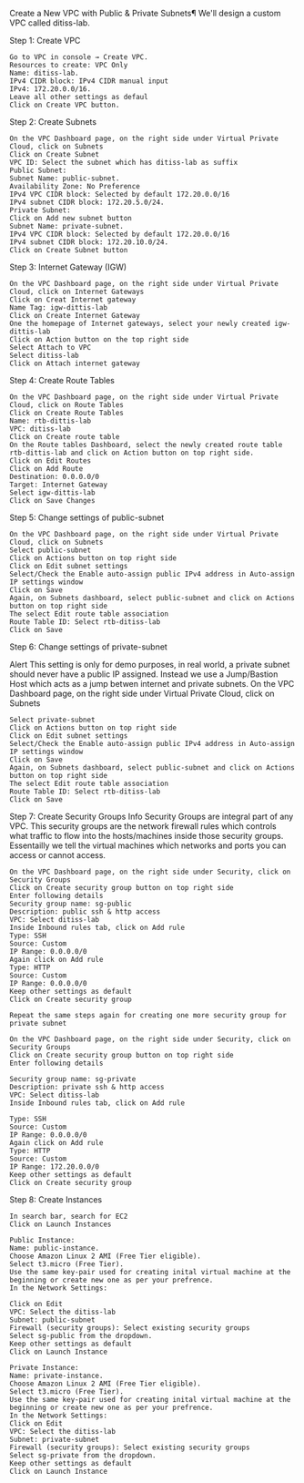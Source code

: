 Create a New VPC with Public & Private Subnets¶
We'll design a custom VPC called ditiss-lab.

Step 1: Create VPC
```
Go to VPC in console → Create VPC.
Resources to create: VPC Only
Name: ditiss-lab.
IPv4 CIDR block: IPv4 CIDR manual input
IPv4: 172.20.0.0/16.
Leave all other settings as defaul
Click on Create VPC button.
```
Step 2: Create Subnets
```
On the VPC Dashboard page, on the right side under Virtual Private Cloud, click on Subnets
Click on Create Subnet
VPC ID: Select the subnet which has ditiss-lab as suffix
Public Subnet:
Subnet Name: public-subnet.
Availability Zone: No Preference
IPv4 VPC CIDR block: Selected by default 172.20.0.0/16
IPv4 subnet CIDR block: 172.20.5.0/24.
Private Subnet:
Click on Add new subnet button
Subnet Name: private-subnet.
IPv4 VPC CIDR block: Selected by default 172.20.0.0/16
IPv4 subnet CIDR block: 172.20.10.0/24.
Click on Create Subnet button
```
Step 3: Internet Gateway (IGW)
```
On the VPC Dashboard page, on the right side under Virtual Private Cloud, click on Internet Gateways
Click on Creat Internet gateway
Name Tag: igw-dittis-lab
Click on Create Internet Gateway
One the homepage of Internet gateways, select your newly created igw-dittis-lab
Click on Action button on the top right side
Select Attach to VPC
Select ditiss-lab
Click on Attach internet gateway
```

Step 4: Create Route Tables
```
On the VPC Dashboard page, on the right side under Virtual Private Cloud, click on Route Tables
Click on Create Route Tables
Name: rtb-dittis-lab
VPC: ditiss-lab
Click on Create route table
On the Route tables Dashboard, select the newly created route table rtb-dittis-lab and click on Action button on top right side.
Click on Edit Routes
Click on Add Route
Destination: 0.0.0.0/0
Target: Internet Gateway
Select igw-dittis-lab
Click on Save Changes
```
Step 5: Change settings of public-subnet
```
On the VPC Dashboard page, on the right side under Virtual Private Cloud, click on Subnets
Select public-subnet
Click on Actions button on top right side
Click on Edit subnet settings
Select/Check the Enable auto-assign public IPv4 address in Auto-assign IP settings window
Click on Save
Again, on Subnets dashboard, select public-subnet and click on Actions button on top right side
The select Edit route table association
Route Table ID: Select rtb-ditiss-lab
Click on Save
```
Step 6: Change settings of private-subnet

Alert
This setting is only for demo purposes, in real world, a private subnet should never have a public IP assigned. Instead we use a Jump/Bastion Host which acts as a jump betwen internet and private subnets.
On the VPC Dashboard page, on the right side under Virtual Private Cloud, click on Subnets
```
Select private-subnet
Click on Actions button on top right side
Click on Edit subnet settings
Select/Check the Enable auto-assign public IPv4 address in Auto-assign IP settings window
Click on Save
Again, on Subnets dashboard, select public-subnet and click on Actions button on top right side
The select Edit route table association
Route Table ID: Select rtb-ditiss-lab
Click on Save
```
Step 7: Create Security Groups
Info
Security Groups are integral part of any VPC. This security groups are the network firewall rules which controls what traffic to flow into the hosts/machines inside those security groups. Essentailly we tell the virtual machines which networks and ports you can access or cannot access.
```
On the VPC Dashboard page, on the right side under Security, click on Security Groups
Click on Create security group button on top right side
Enter following details
Security group name: sg-public
Description: public ssh & http access
VPC: Select ditiss-lab
Inside Inbound rules tab, click on Add rule
Type: SSH
Source: Custom
IP Range: 0.0.0.0/0
Again click on Add rule
Type: HTTP
Source: Custom
IP Range: 0.0.0.0/0
Keep other settings as default
Click on Create security group

Repeat the same steps again for creating one more security group for private subnet

On the VPC Dashboard page, on the right side under Security, click on Security Groups
Click on Create security group button on top right side
Enter following details

Security group name: sg-private
Description: private ssh & http access
VPC: Select ditiss-lab
Inside Inbound rules tab, click on Add rule

Type: SSH
Source: Custom
IP Range: 0.0.0.0/0
Again click on Add rule
Type: HTTP
Source: Custom
IP Range: 172.20.0.0/0
Keep other settings as default
Click on Create security group
```
Step 8: Create Instances
```
In search bar, search for EC2
Click on Launch Instances

Public Instance:
Name: public-instance.
Choose Amazon Linux 2 AMI (Free Tier eligible).
Select t3.micro (Free Tier).
Use the same key-pair used for creating inital virtual machine at the beginning or create new one as per your prefrence.
In the Network Settings:

Click on Edit
VPC: Select the ditiss-lab
Subnet: public-subnet
Firewall (security groups): Select existing security groups
Select sg-public from the dropdown.
Keep other settings as default
Click on Launch Instance

Private Instance:
Name: private-instance.
Choose Amazon Linux 2 AMI (Free Tier eligible).
Select t3.micro (Free Tier).
Use the same key-pair used for creating inital virtual machine at the beginning or create new one as per your prefrence.
In the Network Settings:
Click on Edit
VPC: Select the ditiss-lab
Subnet: private-subnet
Firewall (security groups): Select existing security groups
Select sg-private from the dropdown.
Keep other settings as default
Click on Launch Instance
```
